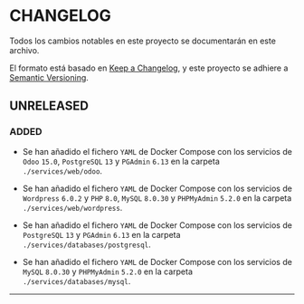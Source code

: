 # CHANGELOG

Todos los cambios notables en este proyecto se documentarán en este archivo.

El formato está basado en [Keep a Changelog](https://keepachangelog.com/en/1.0.0/), y este proyecto se adhiere a [Semantic Versioning](https://semver.org/spec/v2.0.0.html).

## UNRELEASED

### ADDED

- Se han añadido el fichero `YAML` de Docker Compose con los servicios de `Odoo` `15.0`, `PostgreSQL` `13` y `PGAdmin` `6.13` en la carpeta `./services/web/odoo`.


- Se han añadido el fichero `YAML` de Docker Compose con los servicios de `Wordpress` `6.0.2` y `PHP` `8.0`, `MySQL` `8.0.30` y `PHPMyAdmin` `5.2.0` en la carpeta `./services/web/wordpress`.  


- Se han añadido el fichero `YAML` de Docker Compose con los servicios de `PostgreSQL` `13` y `PGAdmin` `6.13` en la carpeta `./services/databases/postgresql`.


- Se han añadido el fichero `YAML` de Docker Compose con los servicios de `MySQL` `8.0.30` y `PHPMyAdmin` `5.2.0` en la carpeta `./services/databases/mysql`.

---